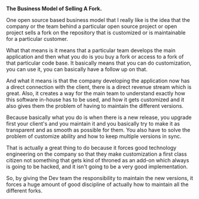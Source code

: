 **The Business Model of Selling A Fork.**

One open source based business model that I really like is the idea that the company or the team behind a particular open source project or open project sells a fork on the repository that is customized or is maintainable for a particular customer.

What that means is it means that a particular team develops the main application and then what you do is you buy a fork or access to a fork of that particular code base. It basically means that you can do customization, you can use it, you can basically have a follow up on that.

And what it means is that the company developing the application now has a direct connection with the client, there is a direct revenue stream which is great. Also, it creates a way for the main team to understand exactly how this software in-house has to be used, and how it gets customized and it also gives them the problem of having to maintain the different versions.

Because basically what you do is when there is a new release, you upgrade first your client's and you maintain it and you basically try to make it as transparent and as smooth as possible for them. You also have to solve the problem of customize ability and how to keep multiple versions in sync.

That is actually a great thing to do because it forces good technology engineering on the company so that they make customization a first class citizen not something that gets kind of throned as an add-on which always is going to be hacked, and it isn't going to be a very good implementation.

So, by giving the Dev team the responsibility to maintain the new versions, it forces a huge amount of good discipline of actually how to maintain all the different forks.
